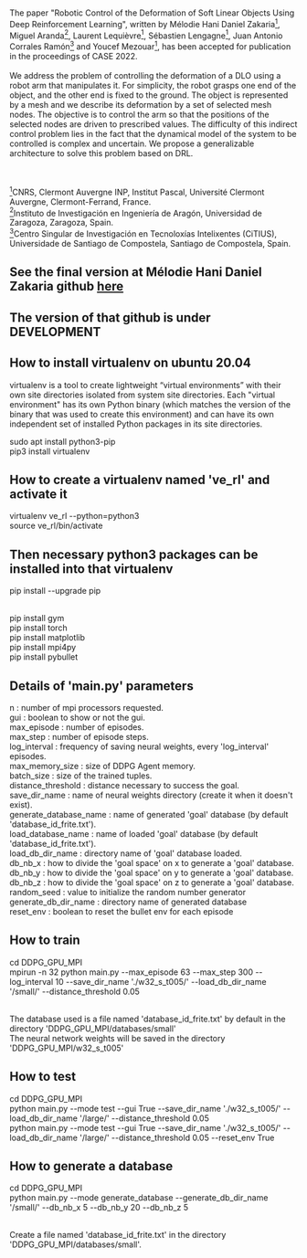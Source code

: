 <br>The paper "Robotic Control of the Deformation of Soft Linear Objects Using Deep Reinforcement Learning", written by Mélodie Hani Daniel Zakaria<a href="#note1" id="note1ref"><sup>1</sup></a>, Miguel Aranda<a href="#note2" id="note2ref"><sup>2</sup></a>, Laurent Lequièvre<a href="#note1" id="note1ref"><sup>1</sup></a>, Sébastien Lengagne<a href="#note1" id="note1ref"><sup>1</sup></a>, Juan Antonio Corrales Ramón<a href="#note3" id="note3ref"><sup>3</sup></a> and Youcef Mezouar<a href="#note1" id="note1ref"><sup>1</sup></a>, has been accepted for publication in the proceedings of CASE 2022.
<br>
<br>We address the problem of controlling the deformation of a DLO using a robot arm that manipulates it. For simplicity, the robot grasps one end of the object, and the other end is fixed to the ground. The object is represented by a mesh and we describe its deformation by a set of selected mesh nodes. The objective is to control the arm so that the positions of the selected nodes are driven to prescribed values. The difficulty of this indirect control problem lies in the fact that the dynamical model of the system to be controlled is complex and uncertain. We propose a generalizable architecture to solve this problem based on DRL.

<br>
<br><a id="note1" href="#note1ref"><sup>1</sup></a>CNRS, Clermont Auvergne INP, Institut Pascal,  Université Clermont Auvergne, Clermont-Ferrand, France.
<br><a id="note2" href="#note2ref"><sup>2</sup></a>Instituto de Investigación en Ingeniería de Aragón, Universidad de Zaragoza, Zaragoza, Spain.
<br><a id="note3" href="#note3ref"><sup>3</sup></a>Centro Singular de Investigación en Tecnoloxías Intelixentes (CiTIUS),  Universidade de Santiago de Compostela, Santiago de Compostela, Spain.

## See the final version at Mélodie Hani Daniel Zakaria github [here](https://github.com/MelodieDANIEL/robotic_control_of_DLO_using_DRL)

## The version of that github is under DEVELOPMENT

## How to install virtualenv on ubuntu 20.04

virtualenv is a tool to create lightweight “virtual environments” with their own site directories isolated from system site directories.
Each "virtual environment" has its own Python binary (which matches the version of the binary that was used to create this environment) 
and can have its own independent set of installed Python packages in its site directories.


sudo apt install python3-pip
<br>pip3 install virtualenv

## How to create a virtualenv named 've_rl' and activate it

virtualenv ve_rl --python=python3
<br>source ve_rl/bin/activate

## Then necessary python3 packages can be installed into that virtualenv

pip install --upgrade pip

<br>pip install gym
<br>pip install torch
<br>pip install matplotlib
<br>pip install mpi4py
<br>pip install pybullet

## Details of 'main.py' parameters

n : number of mpi processors requested.
<br>gui : boolean to show or not the gui.
<br>max_episode : number of episodes.
<br>max_step : number of episode steps.
<br>log_interval : frequency of saving neural weights, every 'log_interval' episodes.
<br>max_memory_size : size of DDPG Agent memory.
<br>batch_size : size of the trained tuples.
<br>distance_threshold : distance necessary to success the goal.
<br>save_dir_name : name of neural weights directory (create it when it doesn't exist).
<br>generate_database_name : name of generated 'goal' database (by default 'database_id_frite.txt').
<br>load_database_name : name of loaded 'goal' database (by default 'database_id_frite.txt').
<br>load_db_dir_name : directory name of 'goal' database loaded.
<br>db_nb_x : how to divide the 'goal space' on x to generate a 'goal' database.
<br>db_nb_y : how to divide the 'goal space' on y to generate a 'goal' database.
<br>db_nb_z : how to divide the 'goal space' on z to generate a 'goal' database.
<br>random_seed : value to initialize the random number generator
<br>generate_db_dir_name : directory name of generated database 
<br>reset_env : boolean to reset the bullet env for each episode

## How to train

cd DDPG_GPU_MPI
<br>mpirun -n 32 python main.py --max_episode 63 --max_step 300 --log_interval 10 --save_dir_name './w32_s_t005/' --load_db_dir_name '/small/' --distance_threshold 0.05

<br>The database used is a file named 'database_id_frite.txt' by default in the directory 'DDPG_GPU_MPI/databases/small'
<br>The neural network weights will be saved in the directory 'DDPG_GPU_MPI/w32_s_t005'

## How to test

cd DDPG_GPU_MPI
<br>python main.py --mode test --gui True --save_dir_name './w32_s_t005/' --load_db_dir_name   '/large/'  --distance_threshold 0.05
<br>python main.py --mode test --gui True --save_dir_name './w32_s_t005/' --load_db_dir_name   '/large/'  --distance_threshold 0.05 --reset_env True


## How to generate a database

cd DDPG_GPU_MPI
<br>python main.py --mode generate_database --generate_db_dir_name '/small/'  --db_nb_x 5 --db_nb_y 20 --db_nb_z 5

<br>Create a file named 'database_id_frite.txt' in the directory 'DDPG_GPU_MPI/databases/small'.

